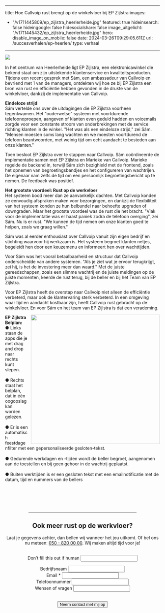  ---
title: Hoe Callvoip rust brengt op de winkelvloer bij EP Zijlstra
images:
- "/v1711445809/ep_zijlstra_heerlerheide.jpg"
featured: true
hideinsearch: false
hideingoogle: false
hidesocialshare: false
image_uitgelicht: "/v1711445432/ep_zijlstra_heerlerheide.jpg"
hero:
  disable_image_on_mobile: false
date: 2024-03-26T09:29:05.611Z
url: /succesverhalen/ep-heerlen/
type: verhaal

---
<img src="https://res.cloudinary.com/callvoip/image/upload/v1711445809/ep_zijlstra_heerlerheide.jpg"><br><br>
In het centrum van Heerlerheide ligt EP Zijlstra, een elektronicawinkel die bekend staat om zijn uitstekende klantenservice en kwaliteitsproducten. Tijdens een recent gesprek met Sám, een ambassadeur van Callvoip en bevriend met 1 van de managers, ontdekten wij hoe ze bij EP Zijlstra een bron van rust en efficiëntie hebben gevonden in de drukte van de winkelvloer, dankzij de implementatie van Callvoip.

<strong>Eindeloze strijd</strong><br>
Sám vertelde ons over de uitdagingen die EP Zijlstra voorheen tegenkwamen. Het "ouderwetse" systeem met voortdurende telefoonoproepen, aangeven of klanten even geduld hadden en voicemails zorgde voor een constante stroom van onderbrekingen met de service richting klanten in de winkel. "Het was als een eindeloze strijd," zei Sám. "Mensen moesten soms lang wachten en we moesten voortdurend de telefoon beantwoorden, met weinig tijd om echt aandacht te besteden aan onze klanten."

Toen besloot EP Zijlstra over te stappen naar Callvoip. Sám coördineerde de implementatie samen met EP Zijlstra en Marieke van Callvoip. Marieke regelde de backend in, terwijl Sám zich bezighield met de frontend, zoals het opnemen van begroetingsbandjes en het configureren van wachtrijen. De eigenaar nam zelfs de tijd om een persoonlijk begroetingsbericht op te nemen. De feedback was positief. 

<strong>Het grootste voordeel: Rust op de werkvloer</strong><br>
Het systeem bood meer dan ze aanvankelijk dachten. Met Callvoip konden ze eenvoudig afspraken maken voor bezorgingen, en dankzij de flexibiliteit van het systeem konden ze hun belbundel naar behoefte upgraden of downgraden. Maar het grootste voordeel was de rust die het bracht. "Vlak voor de implementatie was er haast paniek zodra de telefoon overging", zei Sám. Nu is er rust. "We kunnen de tijd nemen om onze klanten goed te helpen, zoals we graag willen."

Sám was al eerder enthousiast over Callvoip vanuit zijn eigen bedrijf en stichting waarvoor hij werkzaam is. Het systeem begroet klanten netjes, begeleidt hen door een keuzemenu en informeert hen over wachttijden. 

Voor Sám was het vooral betaalbaarheid en structuur dat Callvoip onderscheidde van andere systemen. "Als je ziet wat je ervoor terugkrijgt, zei hij, is het de investering meer dan waard."
Met de juiste gereedschappen, zoals een slimme wachtrij en de juiste meldingen op de juiste momenten, keerde de rust terug, bij de beller en bij het Team van EP Zijlstra.

Voor EP Zijlstra heeft de overstap naar Callvoip niet alleen de efficiëntie verbeterd, maar ook de klantervaring sterk verbeterd. In een omgeving waar tijd en aandacht kostbaar zijn, heeft Callvoip rust gebracht op de winkelvloer. En voor Sám en het team van EP Zijlstra is dat een verademing.

<img src="https://res.cloudinary.com/callvoip/image/upload/v1712042017/belplan-EP.png" style="float:right; margin-left:10px;" width="420px"><strong>EP Zijlstra Belplan:</strong><br>
● Links staan de apps die je met drag and drop naar rechts kunt slepen.<br><br>
● Rechts staat het belplan, dat in één oogopslag kan worden gelezen.<br><br>
● Er is een automatisch feestdagenfilter met een gepersonaliseerde gesloten-tekst. <br><br>
● Gedurende werkdagen en -tijden wordt de beller begroet, aangenomen aan de toestellen en bij geen gehoor in de wachtrij geplaatst.<br><br>
● Buiten werktijden is er een gesloten tekst met een emailnotificatie met de datum, tijd en nummers van de bellers<br><br>
<br><br><br><br>
<center><hr width="70%"><h2>Ook meer rust op de werkvloer?</h2>
Laat je gegevens achter, dan bellen wij wanneer het jou uitkomt. Of bel ons nu meteen: <a href="tel:+31508200000">050 - 820
  00 00</a>. Wij maken altijd tijd voor je!
      <br><br><div>
          <form class="mb-6" name="tourformulier" action="/bedank/tour/" accept-charset="UTF-8" method="POST" data-netlify="true">
              <input type="hidden" name="form-name" value="tourformulier" />
              <p class="hidden"> <label>Don’t fill this out if human <input name="bot-field"> </label> </p>
              <p> <input type="hidden" id="formlayout" name="formlayout" value="d-948a1897e5e645e5b41ed33ccdd3d8bb"
                      class="hidden"> </p>
              <p> <input type="hidden" id="formto" name="formto" value="offerte" class="hidden"> </p>
              <div class="layout-split">
                  <div class="mb-4"> <label for="bedrijfsnaam" class="block">Bedrijfsnaam</label> <input type="text"
                          id="bedrijfsnaam" name="bedrijfsnaam" class="w-full border border-grey-light bg-white px-3 py-2 text-base">
                  </div>
                  <div class="mb-4"> <label for="email" class="block">Email <span class="text-red">*</span></label> <input
                          type="email" id="email" name="email"
                          class="w-full border border-grey-light bg-white px-3 py-2 text-base" required=""> </div>
              </div>
              <div class="layout-split">
                  <div class="mb-4"> <label for="telefoonnummer" class="block">Telefoonnummer</label> <input type="text"
                          id="telefoonnummer" name="telefoonnummer"
                          class="w-full border border-grey-light bg-white px-3 py-2 text-base"> </div>
                  <div class="mb-4"> <label for="terugbelmoment" class="block">Wensen of vragen</label> <input type="text"
                          id="wensenvragen" name="wensenvragen"
                          class="w-full border border-grey-light bg-white px-3 py-2 text-base"> </div>
              </div>
              <br>
              <p> <button type="submit" class="button">Neem contact met mij op</button> </p>
          </form>
      </div>
  </div></center>

